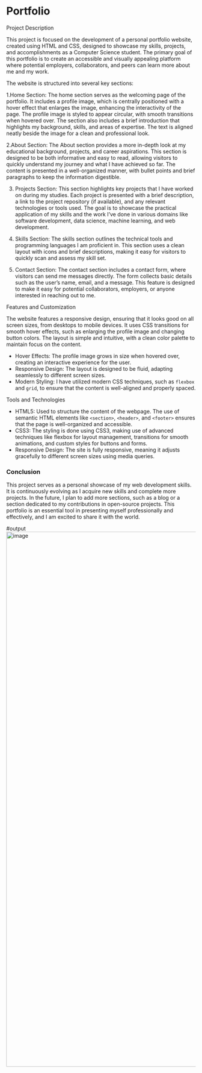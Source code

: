 # Portfolio
Project Description

This project is focused on the development of a personal portfolio website, created using HTML and CSS, designed to showcase my skills, projects, and accomplishments as a Computer Science student. The primary goal of this portfolio is to create an accessible and visually appealing platform where potential employers, collaborators, and peers can learn more about me and my work.

The website is structured into several key sections:

1.Home Section: The home section serves as the welcoming page of the portfolio. It includes a profile image, which is centrally positioned with a hover effect that enlarges the image, enhancing the interactivity of the page. The profile image is styled to appear circular, with smooth transitions when hovered over. The section also includes a brief introduction that highlights my background, skills, and areas of expertise. The text is aligned neatly beside the image for a clean and professional look.

2.About Section: The About section provides a more in-depth look at my educational background, projects, and career aspirations. This section is designed to be both informative and easy to read, allowing visitors to quickly understand my journey and what I have achieved so far. The content is presented in a well-organized manner, with bullet points and brief paragraphs to keep the information digestible.

3. Projects Section: This section highlights key projects that I have worked on during my studies. Each project is presented with a brief description, a link to the project repository (if available), and any relevant technologies or tools used. The goal is to showcase the practical application of my skills and the work I’ve done in various domains like software development, data science, machine learning, and web development.

4. Skills Section: The skills section outlines the technical tools and programming languages I am proficient in. This section uses a clean layout with icons and brief descriptions, making it easy for visitors to quickly scan and assess my skill set.

5. Contact Section: The contact section includes a contact form, where visitors can send me messages directly. The form collects basic details such as the user’s name, email, and a message. This feature is designed to make it easy for potential collaborators, employers, or anyone interested in reaching out to me.

 Features and Customization

The website features a responsive design, ensuring that it looks good on all screen sizes, from desktops to mobile devices. It uses CSS transitions for smooth hover effects, such as enlarging the profile image and changing button colors. The layout is simple and intuitive, with a clean color palette to maintain focus on the content.

- Hover Effects: The profile image grows in size when hovered over, creating an interactive experience for the user.
- Responsive Design: The layout is designed to be fluid, adapting seamlessly to different screen sizes.
- Modern Styling: I have utilized modern CSS techniques, such as `flexbox` and `grid`, to ensure that the content is well-aligned and properly spaced.

Tools and Technologies

- HTML5: Used to structure the content of the webpage. The use of semantic HTML elements like `<section>`, `<header>`, and `<footer>` ensures that the page is well-organized and accessible.
- CSS3: The styling is done using CSS3, making use of advanced techniques like flexbox for layout management, transitions for smooth animations, and custom styles for buttons and forms.
- Responsive Design: The site is fully responsive, meaning it adjusts gracefully to different screen sizes using media queries.

### Conclusion

This project serves as a personal showcase of my web development skills. It is continuously evolving as I acquire new skills and complete more projects. In the future, I plan to add more sections, such as a blog or a section dedicated to my contributions in open-source projects. This portfolio is an essential tool in presenting myself professionally and effectively, and I am excited to share it with the world.

#output
<img width="1420" alt="image" src="https://github.com/user-attachments/assets/1e781162-ba52-424b-b77b-7b7eeaead213" />


